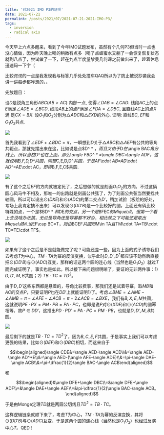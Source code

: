 ```yaml
---
title: '对2021 IMO P3的证明'
date: 2021-07-21
permalink: /posts/2021/07/2021-07-21-2021-IMO-P3/
tags:
  - inversion
  - radical axis
---
```


今天早上六点多醒来，看到了今年IMO试题发布，虽然有个几何P3但当时一点也没心情做，因为昨天晚上喝的稍微有点多（喝了点蜂蜜水又躺了一会恢复恢复状态就到八点了，尝试做了一下，赶在九点半度量黎曼几何课之前做出来了，趁着休息迅速码一下字（

比较谔谔的一点是我发现我与标答几乎处处撞车QAQ所以为了防止被说抄袭我会讲一讲每步都咋想的，，

先放题目：

设$D$是锐角三角形$ABC$($AB>AC$) 内部一点, 使得$\angle DAB = \angle CAD$. 线段$AC$上的点$E$满足$\angle ADE =\angle BCD$, 线段$AB$上的点$F$满足$\angle FDA = \angle DBC$​, 且直线$AC$上的点$X$满
足$CX = BX$. 设$O_1$和$O_2$​分别为$\triangle ADC$和$\triangle EXD$​的外心. 证明: 直线$BC$, $EF$和$O_1O_2$共点.

<img src="https://llddeddym.github.io/images/2021-07-21(1).png"/>

首先我看到了$\angle EDF+\angle BDC=\pi$，一瞬想到$D$关于$\triangle ABC$和$\triangle AEF$有公共的等角共轭点，那就先摆出来在这，比如说是点$D^ * $，而且又由于$D$在$\angle BAC$角分线上，所以当然$D^*$也在上面。那么$\angle FBD^ * =\angle DBC=\angle ADF$，这就说明$B,F,D,D^*$共圆，同理$C,E,D,D^*$共圆，于是$AF\cdot AB=AD\cdot AD^*=AE\cdot AC$，即得$B,F,E,C$共圆.

<img src="https://llddeddym.github.io/images/2021-07-21(2).png"/>

有了这个之后$EF$的方向就被定死了，之后想做的就是刻画$O_1O_2$的方向，不过这俩圆心风马牛不相及，那唯一的出路就是刻画公共弦了，为了刻画公共弦当然要找共轴圆，所以可以设出$\odot(DXE)$和$\odot(ADC)$的第二交点$D'$，稍加试验（板绘的好处，考场上我肯定搞不出来）可以发现$\odot(DD'B)$是一个比较好的圆，上面还有俩比较特殊的点，一个是$BD^ * $和$DE$的交点，另一个是$BFEC$的Miquel点，但第一个看上去没啥办法搞，无论是导角还是导幂都不好办，相比较之下可能还是取出Miquel点$M$. 设$EF\cap BC=T$，则由$BCEF$共圆知$M\in TA$且$TM\cdot TA=TB\cdot TC=TE\cdot TF$。

<img src="https://llddeddym.github.io/images/2021-07-21(3).png"/>

如果有了这个之后是不是就能做完了呢？可能还差一些，因为上面的式子诱导我们去考虑$T$​为中心，$TM\cdot TA$​为幂的反演变换，似乎此时$D,D',D^*$​都应该不动然后直接把$\odot(DD'B)$​与$\odot(ADC)$​互变，那样的话这两个圆的连心线（当然也是$O_1O_2$​）就过$T$​而完成证明了，事实也是如此。所以接下来问题很明晰了，要证的无非两件事：1) $D,D',M,B$共圆；2) $TB\cdot TC=TD^2$。

由于$D,D'$这些东西都是悬着的，导角比较费事，那我们还是试着导幂，取$MB$和$AC$的交点$P$，只要证明$P$也在$DD'$上就能证明1)了。考虑$\angle BME=\angle AME-\angle AMB=\pi-\angle AFE-\angle ACB=\pi-2\angle ACB=\angle BXE$，我们有$B,X,E,M$共圆，这就说明$PE\cdot PX=PM\cdot PB=PA\cdot PC$，也即是说$P$对$\odot(XDE)$和$\odot(ACD)$的圆幂相等，故$P\in DD'$，这推出$PD\cdot PD'=PA\cdot PC=PM\cdot PB$，也就是$D,D',M,B$共圆。

<img src="https://llddeddym.github.io/images/2021-07-21(4).png"/>

最后剩下的就是$TB\cdot TC=TD^2$了，因为$B,C,E,F$共圆，于是事实上我们可以考虑更强的结果，比如$\odot(DEF)$和$\odot(DBC)$相切，而这来自于

$$\begin{aligned}\angle CDE&=\angle AED-\angle ACD\\&=\angle AED-\angle AD^*E\\&=\angle AED-(\angle AFE-\angle ADE)\\&=\pi-\angle DAE-\angle ACB\\&=\pi-\dfrac{1}{2}\angle BAC-\angle ACB\end{aligned}$$

和

$$\begin{aligned}&\angle DFE+\angle DBC\\=&\angle DFE+\angle ADF\\=&\angle DAE+\angle AEF\\=&\pi-\dfrac{1}{2}\angle BAC-\angle ACB。\end{aligned}$$

于是由Monge定理$TD$就是两圆公切线且$TD^2=TB\cdot TC$。

这样逻辑链条就顺下来了，考虑$T$为中心，$TM\cdot TA$为幂的反演变换，其将$\odot(DD'B)$与$\odot(ADC)$互变，于是这两个圆的连心线（当然也是$O_1O_2$）也经过反演中心$T$。QED！
